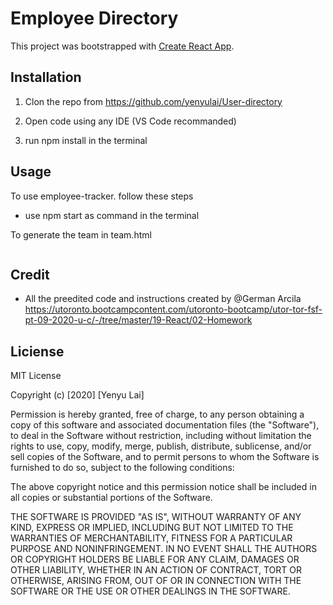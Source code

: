 # Employee Directory

This project was bootstrapped with [Create React App](https://github.com/facebook/create-react-app).

## Installation

1. Clon the repo from
    https://github.com/yenyulai/User-directory

2. Open code using any IDE (VS Code recommanded)

3. run npm install in the terminal


 

## Usage

  To use employee-tracker. follow these steps

  * use npm start as command in the terminal

   
  

  
  
  To generate the team in team.html
  
  ![]()
  


## Credit


* All the preedited code and instructions created by @German Arcila https://utoronto.bootcampcontent.com/utoronto-bootcamp/utor-tor-fsf-pt-09-2020-u-c/-/tree/master/19-React/02-Homework


## Liciense

MIT License

Copyright (c) [2020] [Yenyu Lai]

Permission is hereby granted, free of charge, to any person obtaining a copy
of this software and associated documentation files (the "Software"), to deal
in the Software without restriction, including without limitation the rights
to use, copy, modify, merge, publish, distribute, sublicense, and/or sell
copies of the Software, and to permit persons to whom the Software is
furnished to do so, subject to the following conditions:

The above copyright notice and this permission notice shall be included in all
copies or substantial portions of the Software.

THE SOFTWARE IS PROVIDED "AS IS", WITHOUT WARRANTY OF ANY KIND, EXPRESS OR
IMPLIED, INCLUDING BUT NOT LIMITED TO THE WARRANTIES OF MERCHANTABILITY,
FITNESS FOR A PARTICULAR PURPOSE AND NONINFRINGEMENT. IN NO EVENT SHALL THE
AUTHORS OR COPYRIGHT HOLDERS BE LIABLE FOR ANY CLAIM, DAMAGES OR OTHER
LIABILITY, WHETHER IN AN ACTION OF CONTRACT, TORT OR OTHERWISE, ARISING FROM,
OUT OF OR IN CONNECTION WITH THE SOFTWARE OR THE USE OR OTHER DEALINGS IN THE
SOFTWARE.